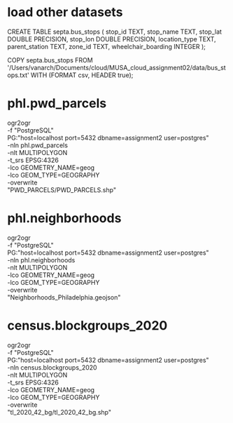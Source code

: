 # load other datasets
CREATE TABLE septa.bus_stops (
    stop_id TEXT,
    stop_name TEXT,
    stop_lat DOUBLE PRECISION,
    stop_lon DOUBLE PRECISION,
    location_type TEXT,
    parent_station TEXT,
    zone_id TEXT,
    wheelchair_boarding INTEGER
);

COPY septa.bus_stops
FROM '/Users/vanarch/Documents/cloud/MUSA_cloud_assignment02/data/bus_stops.txt'
WITH (FORMAT csv, HEADER true);


# phl.pwd_parcels
ogr2ogr \
    -f "PostgreSQL" \
    PG:"host=localhost port=5432 dbname=assignment2 user=postgres" \
    -nln phl.pwd_parcels \
    -nlt MULTIPOLYGON \
    -t_srs EPSG:4326 \
    -lco GEOMETRY_NAME=geog \
    -lco GEOM_TYPE=GEOGRAPHY \
    -overwrite \
    "PWD_PARCELS/PWD_PARCELS.shp"


# phl.neighborhoods
ogr2ogr \
    -f "PostgreSQL" \
    PG:"host=localhost port=5432 dbname=assignment2 user=postgres" \
    -nln phl.neighborhoods \
    -nlt MULTIPOLYGON \
    -lco GEOMETRY_NAME=geog \
    -lco GEOM_TYPE=GEOGRAPHY \
    -overwrite \
    "Neighborhoods_Philadelphia.geojson"


# census.blockgroups_2020
ogr2ogr \
    -f "PostgreSQL" \
    PG:"host=localhost port=5432 dbname=assignment2 user=postgres" \
    -nln census.blockgroups_2020 \
    -nlt MULTIPOLYGON \
    -t_srs EPSG:4326 \
    -lco GEOMETRY_NAME=geog \
    -lco GEOM_TYPE=GEOGRAPHY \
    -overwrite \
    "tl_2020_42_bg/tl_2020_42_bg.shp"



